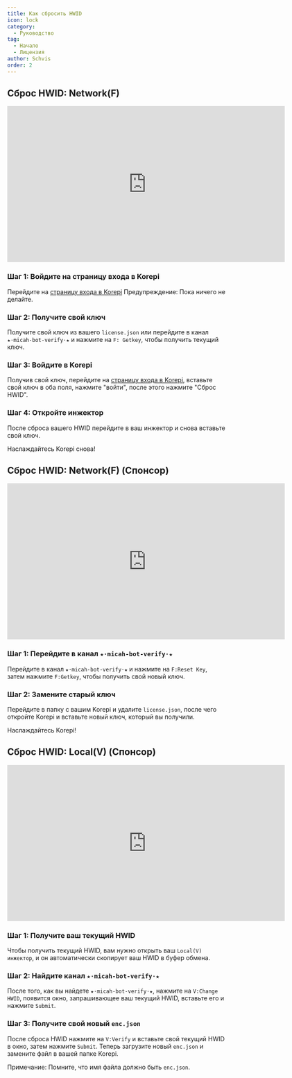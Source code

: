 ```yaml
---
title: Как сбросить HWID
icon: lock
category:
  - Руководство
tag:
  - Начало
  - Лицензия
author: Schvis
order: 2
---
```


## Сброс HWID: Network(F)

<div class="iframe-container"><iframe width="640" height="360" src="https://www.youtube.com/embed/DRSEmYsl4F4" title="how to change hwid for F" frameborder="0" allow="accelerometer; autoplay; clipboard-write; encrypted-media; gyroscope; picture-in-picture; web-share" allowfullscreen></iframe></div>

### Шаг 1: Войдите на страницу входа в Korepi

Перейдите на [страницу входа в Korepi](https://keyauth.cc/panel/Strigger/Korepi)
Предупреждение: Пока ничего не делайте.

### Шаг 2: Получите свой ключ

Получите свой ключ из вашего `license.json` или перейдите в канал `★⋅micah-bot-verify⋅★` и нажмите на `F: Getkey`, чтобы получить текущий ключ.

### Шаг 3: Войдите в Korepi

Получив свой ключ, перейдите на [страницу входа в Korepi](https://keyauth.cc/panel/Strigger/Korepi), вставьте свой ключ в оба поля, нажмите "войти", после этого нажмите "Сброс HWID".

### Шаг 4: Откройте инжектор

После сброса вашего HWID перейдите в ваш инжектор и снова вставьте свой ключ.

Наслаждайтесь Korepi снова!
## Сброс HWID: Network(F) (Спонсор)

<div class="iframe-container"><iframe width="640" height="360" src="https://www.youtube.com/embed/WCuRAyqWMHg" title="Reset HWID F version (Sponsor)" frameborder="0" allow="accelerometer; autoplay; clipboard-write; encrypted-media; gyroscope; picture-in-picture; web-share" allowfullscreen></iframe></div>

### Шаг 1: Перейдите в канал `★⋅micah-bot-verify⋅★`

Перейдите в канал `★⋅micah-bot-verify⋅★` и нажмите на `F:Reset Key`, затем нажмите `F:Getkey`, чтобы получить свой новый ключ.

### Шаг 2: Замените старый ключ

Перейдите в папку с вашим Korepi и удалите `license.json`, после чего откройте Korepi и вставьте новый ключ, который вы получили.

Наслаждайтесь Korepi!

## Сброс HWID: Local(V) (Спонсор)
<div class="iframe-container"><iframe width="640" height="360" src="https://www.youtube.com/embed/q0G9UZHErrg?list=PL5eI1Tb64p56Mp6JqoR_o3BYk9UFTbOQI" title="How to reset Local V HWID" frameborder="0" allow="accelerometer; autoplay; clipboard-write; encrypted-media; gyroscope; picture-in-picture; web-share" allowfullscreen></iframe></div>

### Шаг 1: Получите ваш текущий HWID

Чтобы получить текущий HWID, вам нужно открыть ваш `Local(V) инжектор`, и он автоматически скопирует ваш HWID в буфер обмена.

### Шаг 2: Найдите канал `★⋅micah-bot-verify⋅★`

После того, как вы найдете `★⋅micah-bot-verify⋅★`, нажмите на `V:Change HWID`, появится окно, запрашивающее ваш текущий HWID, вставьте его и нажмите `Submit`.

### Шаг 3: Получите свой новый `enc.json`

После сброса HWID нажмите на `V:Verify` и вставьте свой текущий HWID в окно, затем нажмите `Submit`. Теперь загрузите новый `enc.json` и замените файл в вашей папке Korepi.

Примечание: Помните, что имя файла должно быть `enc.json`.

